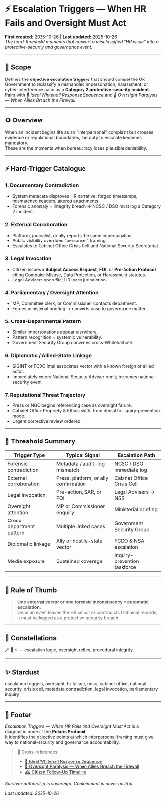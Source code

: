# ⚡ Escalation Triggers — When HR Fails and Oversight Must Act  
**First created:** 2025-10-26 | **Last updated:** 2025-10-26  
*The hard-threshold moments that convert a misclassified “HR issue” into a protective-security and governance event.*

---

## 🌱 Scope  

Defines the **objective escalation triggers** that should compel the UK Government to reclassify a mishandled impersonation, harassment, or cyber-interference case as a **Category 2 protective-security incident**.  
Pairs with *🧩 Ideal Whitehall Response Sequence* and *🧿 Oversight Paralysis — When Allies Breach the Firewall*.  

---

## ⚙️ Overview  

When an incident begins life as an “interpersonal” complaint but crosses evidence or reputational boundaries, the duty to escalate becomes mandatory.  
These are the moments when bureaucracy loses plausible deniability.

---

## ⚡ Hard-Trigger Catalogue  

### 1. **Documentary Contradiction**  
- System metadata disproves HR narrative: forged timestamps, mismatched headers, altered attachments.  
- Forensic anomaly = integrity breach → NCSC / DSO must log a Category 2 incident.  

### 2. **External Corroboration**  
- Platform, journalist, or ally reports the same impersonation.  
- Public visibility overrides “personnel” framing.  
- Escalates to Cabinet Office Crisis Cell and National Security Secretariat.  

### 3. **Legal Invocation**  
- Citizen issues a **Subject Access Request**, **FOI**, or **Pre-Action Protocol** citing Computer Misuse, Data Protection, or Harassment statutes.  
- Legal Advisers open file; HR loses jurisdiction.  

### 4. **Parliamentary / Oversight Attention**  
- MP, Committee clerk, or Commissioner contacts department.  
- Forces ministerial briefing → converts case to governance matter.  

### 5. **Cross-Departmental Pattern**  
- Similar impersonations appear elsewhere.  
- Pattern recognition = systemic vulnerability.  
- Government Security Group convenes cross-Whitehall cell.  

### 6. **Diplomatic / Allied-State Linkage**  
- SIGINT or FCDO intel associates vector with a known foreign or allied actor.  
- Immediately enters National Security Adviser remit; becomes national-security event.  

### 7. **Reputational Threat Trajectory**  
- Press or NGO begins referencing case as oversight failure.  
- Cabinet Office Propriety & Ethics shifts from denial to inquiry-prevention mode.  
- Urgent corrective review ordered.  

---

## 🧭 Threshold Summary  

| Trigger Type | Typical Signal | Escalation Path |
|---------------|----------------|-----------------|
| Forensic contradiction | Metadata / audit-log mismatch | NCSC / DSO immediate log |
| External corroboration | Press, platform, or ally confirmation | Cabinet Office Crisis Cell |
| Legal invocation | Pre-action, SAR, or FOI | Legal Advisers → NSS |
| Oversight attention | MP or Commissioner enquiry | Ministerial briefing |
| Cross-department pattern | Multiple linked cases | Government Security Group |
| Diplomatic linkage | Ally or hostile-state vector | FCDO & NSA escalation |
| Media exposure | Sustained coverage | Inquiry-prevention taskforce |

---

## 🧮 Rule of Thumb  

> **One external vector or one forensic inconsistency = automatic escalation.**  
> Once an event leaves the HR circuit or contradicts technical records, it must be logged as a protective-security breach.

---

## 🌌 Constellations  

🪄 🧿 ⚡ — escalation logic, oversight reflex, procedural integrity.  

---

## ✨ Stardust  

escalation triggers, oversight, hr failure, ncsc, cabinet office, national security, crisis cell, metadata contradiction, legal invocation, parliamentary inquiry  

---

## 🏮 Footer  

*Escalation Triggers — When HR Fails and Oversight Must Act* is a diagnostic node of the **Polaris Protocol**.  
It identifies the objective points at which interpersonal framing must give way to national-security and governance accountability.  

> 📡 Cross-references:  
> - [🧩 Ideal Whitehall Response Sequence](./🧩_ideal_whitehall_response_sequence.md)  
> - [🧿 Oversight Paralysis — When Allies Breach the Firewall](./🧿_oversight_paralysis_when_allies_breach_the_firewall.md)  
> - [🕰️ Citizen Follow-Up Timeline](./🕰️_citizen_follow_up_timeline.md)  

*Survivor authorship is sovereign. Containment is never neutral.*  

_Last updated: 2025-10-26_
